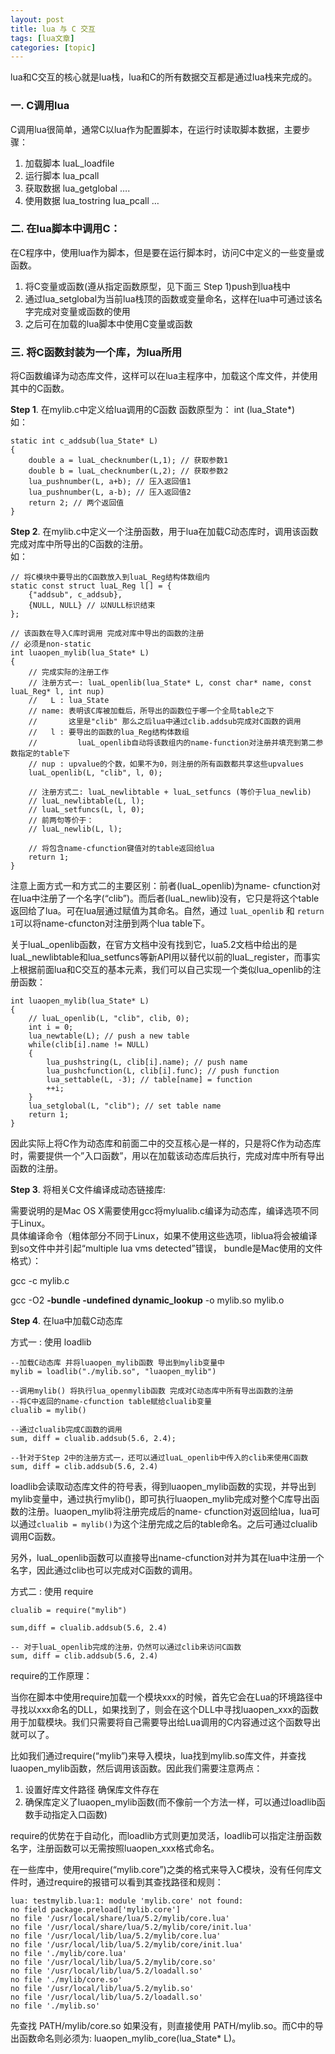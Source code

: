 ```yaml
---
layout: post
title: lua 与 C 交互 
tags: [lua文章]
categories: [topic]
---
```

lua和C交互的核心就是lua栈，lua和C的所有数据交互都是通过lua栈来完成的。

### 一. C调用lua

C调用lua很简单，通常C以lua作为配置脚本，在运行时读取脚本数据，主要步骤：

  1. 加载脚本 luaL_loadfile 
  2. 运行脚本 lua_pcall 
  3. 获取数据 lua_getglobal …. 
  4. 使用数据 lua_tostring lua_pcall …

### 二. 在lua脚本中调用C：

在C程序中，使用lua作为脚本，但是要在运行脚本时，访问C中定义的一些变量或函数。

  1. 将C变量或函数(遵从指定函数原型，见下面三 Step 1)push到lua栈中
  2. 通过lua_setglobal为当前lua栈顶的函数或变量命名，这样在lua中可通过该名字完成对变量或函数的使用
  3. 之后可在加载的lua脚本中使用C变量或函数

### 三. 将C函数封装为一个库，为lua所用

将C函数编译为动态库文件，这样可以在lua主程序中，加载这个库文件，并使用其中的C函数。

**Step 1**. 在mylib.c中定义给lua调用的C函数 函数原型为： int (lua_State*)  
如：

    
    
    static int c_addsub(lua_State* L)
    {
        double a = luaL_checknumber(L,1); // 获取参数1
        double b = luaL_checknumber(L,2); // 获取参数2
        lua_pushnumber(L, a+b); // 压入返回值1
        lua_pushnumber(L, a-b); // 压入返回值2
        return 2; // 两个返回值
    }
    

**Step 2**. 在mylib.c中定义一个注册函数，用于lua在加载C动态库时，调用该函数完成对库中所导出的C函数的注册。  
如：

    
    
    // 将C模块中要导出的C函数放入到luaL_Reg结构体数组内
    static const struct luaL_Reg l[] = {
        {"addsub", c_addsub},
        {NULL, NULL} // 以NULL标识结束
    };
    
    // 该函数在导入C库时调用 完成对库中导出的函数的注册
    // 必须是non-static
    int luaopen_mylib(lua_State* L)
    {
        // 完成实际的注册工作
        // 注册方式一: luaL_openlib(lua_State* L, const char* name, const luaL_Reg* l, int nup)
        //   L : lua_State
        // name: 表明该C库被加载后，所导出的函数位于哪一个全局table之下 
        //       这里是"clib" 那么之后lua中通过clib.addsub完成对C函数的调用
        //   l : 要导出的函数的lua_Reg结构体数组
        //         luaL_openlib自动将该数组内的name-function对注册并填充到第二参数指定的table下
        // nup : upvalue的个数，如果不为0，则注册的所有函数都共享这些upvalues
        luaL_openlib(L, "clib", l, 0);
    
        // 注册方式二: luaL_newlibtable + luaL_setfuncs (等价于lua_newlib)
        // luaL_newlibtable(L, l);
        // luaL_setfuncs(L, l, 0);
        // 前两句等价于：
        // luaL_newlib(L, l);
    
        // 将包含name-cfunction键值对的table返回给lua
        return 1;
    }
    

注意上面方式一和方式二的主要区别：前者(luaL_openlib)为name-
cfunction对在lua中注册了一个名字(“clib”)。而后者(luaL_newlib)没有，它只是将这个table返回给了lua。可在lua层通过赋值为其命名。自然，通过
`luaL_openlib` 和 `return 1`可以将name-cfuncton对注册到两个lua table下。

关于luaL_openlib函数，在官方文档中没有找到它，lua5.2文档中给出的是luaL_newlibtable和lua_setfuncs等新API用以替代以前的luaL_register，而事实上根据前面lua和C交互的基本元素，我们可以自己实现一个类似lua_openlib的注册函数：

    
    
    int luaopen_mylib(lua_State* L)
    {
        // luaL_openlib(L, "clib", clib, 0);
        int i = 0;
        lua_newtable(L); // push a new table
        while(clib[i].name != NULL)
        {
            lua_pushstring(L, clib[i].name); // push name
            lua_pushcfunction(L, clib[i].func); // push function
            lua_settable(L, -3); // table[name] = function
            ++i;
        }
        lua_setglobal(L, "clib"); // set table name
        return 1;        
    }
    

因此实际上将C作为动态库和前面二中的交互核心是一样的，只是将C作为动态库时，需要提供一个”入口函数”，用以在加载该动态库后执行，完成对库中所有导出函数的注册。

**Step 3**. 将相关C文件编译成动态链接库:

需要说明的是Mac OS X需要使用gcc将mylualib.c编译为动态库，编译选项不同于Linux。  
具体编译命令（粗体部分不同于Linux，如果不使用这些选项，liblua将会被编译到so文件中并引起“multiple lua vms
detected”错误， bundle是Mac使用的文件格式）：

gcc -c mylib.c

gcc -O2 **-bundle -undefined dynamic_lookup** -o mylib.so mylib.o

**Step 4**. 在lua中加载C动态库

方式一 : 使用 loadlib

    
    
    --加载C动态库 并将luaopen_mylib函数 导出到mylib变量中
    mylib = loadlib("./mylib.so", "luaopen_mylib") 
    
    --调用mylib() 将执行lua_openmylib函数 完成对C动态库中所有导出函数的注册
    --将C中返回的name-cfunction table赋给clualib变量
    clualib = mylib()
    
    --通过clualib完成C函数的调用
    sum, diff = clualib.addsub(5.6, 2.4);
    
    --针对于Step 2中的注册方式一，还可以通过luaL_openlib中传入的clib来使用C函数 
    sum, diff = clib.addsub(5.6, 2.4)
    

loadlib会读取动态库文件的符号表，得到luaopen_mylib函数的实现，并导出到mylib变量中，通过执行mylib()，即可执行luaopen_mylib完成对整个C库导出函数的注册。luaopen_mylib将注册完成后的name-
cfunction对返回给lua，lua可以通过`clualib =
mylib()`为这个注册完成之后的table命名。之后可通过clualib调用C函数。

另外，luaL_openlib函数可以直接导出name-cfunction对并为其在lua中注册一个名字，因此通过clib也可以完成对C函数的调用。

方式二 : 使用 require

    
    
    clualib = require("mylib")
    
    sum,diff = clualib.addsub(5.6, 2.4)
    
    -- 对于luaL_openlib完成的注册，仍然可以通过clib来访问C函数
    sum, diff = clib.addsub(5.6, 2.4)
    

require的工作原理：

当你在脚本中使用require加载一个模块xxx的时候，首先它会在Lua的环境路径中寻找以xxx命名的DLL，如果找到了，则会在这个DLL中寻找luaopen_xxx的函数用于加载模块。我们只需要将自己需要导出给Lua调用的C内容通过这个函数导出就可以了。

比如我们通过require(“mylib”)来导入模块，lua找到mylib.so库文件，并查找luaopen_mylib函数，然后调用该函数。因此我们需要注意两点：

  1. 设置好库文件路径 确保库文件存在 
  2. 确保库定义了luaopen_mylib函数(而不像前一个方法一样，可以通过loadlib函数手动指定入口函数)

require的优势在于自动化，而loadlib方式则更加灵活，loadlib可以指定注册函数名字，注册函数可以无需按照luaopen_xxx格式命名。

在一些库中，使用require(“mylib.core”)之类的格式来导入C模块，没有任何库文件时，通过require的报错可以看到其查找路径和规则：

    
    
    lua: testmylib.lua:1: module 'mylib.core' not found:
    no field package.preload['mylib.core']
    no file '/usr/local/share/lua/5.2/mylib/core.lua'
    no file '/usr/local/share/lua/5.2/mylib/core/init.lua'
    no file '/usr/local/lib/lua/5.2/mylib/core.lua'
    no file '/usr/local/lib/lua/5.2/mylib/core/init.lua'
    no file './mylib/core.lua'
    no file '/usr/local/lib/lua/5.2/mylib/core.so'
    no file '/usr/local/lib/lua/5.2/loadall.so'
    no file './mylib/core.so'
    no file '/usr/local/lib/lua/5.2/mylib.so'
    no file '/usr/local/lib/lua/5.2/loadall.so'
    no file './mylib.so'
    

先查找 PATH/mylib/core.so 如果没有，则直接使用 PATH/mylib.so。而C中的导出函数命名则必须为:
luaopen_mylib_core(lua_State* L)。